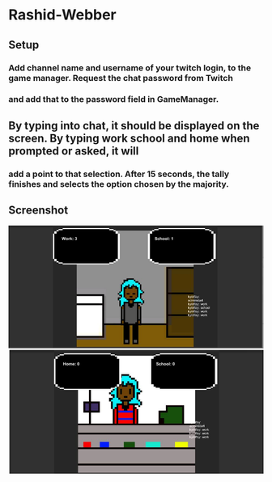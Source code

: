 # Rashid-Webber

## Setup

### Add channel name and username of your twitch login, to the game manager. Request the chat password from Twitch
### and add that to the password field in GameManager.

## By typing into chat, it should be displayed on the screen. By typing work school and home when prompted or asked, it will
### add a point to that selection. After 15 seconds, the tally finishes and selects the option chosen by the majority.

## Screenshot
![select](gowork.jpg)
![results](work.jpg)
